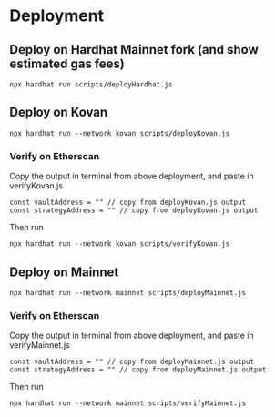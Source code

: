 # Deployment
## Deploy on Hardhat Mainnet fork (and show estimated gas fees)
```
npx hardhat run scripts/deployHardhat.js
```
## Deploy on Kovan
```
npx hardhat run --network kovan scripts/deployKovan.js
```
### Verify on Etherscan
Copy the output in terminal from above deployment, and paste in verifyKovan.js
```
const vaultAddress = "" // copy from deployKovan.js output
const strategyAddress = "" // copy from deployKovan.js output
```
Then run
```
npx hardhat run --network kovan scripts/verifyKovan.js
```
## Deploy on Mainnet
```
npx hardhat run --network mainnet scripts/deployMainnet.js
```
### Verify on Etherscan
Copy the output in terminal from above deployment, and paste in verifyMainnet.js
```
const vaultAddress = "" // copy from deployMainnet.js output
const strategyAddress = "" // copy from deployMainnet.js output
```
Then run
```
npx hardhat run --network mainnet scripts/verifyMainnet.js
```
